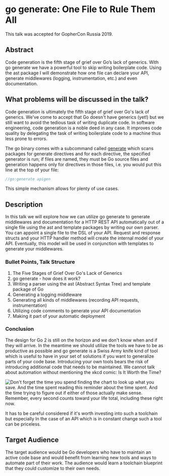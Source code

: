 # go generate: One File to Rule Them All

This talk was accepted for GopherCon Russia 2019.

## Abstract

Code generation is the fifth stage of grief over Go’s lack of generics. With go generate we have a powerful tool to skip writing boilerplate code. Using the ast package I will demonstrate how one file can declare your API, generate middlewares (logging, instrumentation, etc.) and even documentation.

## What problems will be discussed in the talk?

Code generation is ultimately the fifth stage of grief over Go's lack of generics. We've come to accept that Go doesn't have generics (yet!) but we still want to avoid the tedious task of writing duplicate code. In software engineering, code generation is a noble deed in any case. It improves code quality by delegating the task of writing boilerplate code to a machine thus less prone to errors.

The go binary comes with a subcommand called [generate](https://blog.golang.org/generate) which scans packages for generate directives and for each directive, the specified generator is run; if files are named, they must be Go source files and generation happens only for directives in those files, i.e. you would put this line at the top of your file:

```go
//go:generate apigen
```

This simple mechanism allows for plenty of use cases. 

## Description

In this talk we will explore how we can utilize go generate to generate middlewares and documentation for a HTTP REST API automatically out of a single file using the ast and template packages by writing our own parser. You can appoint a single file to the DSL of your API. Request and response structs and your HTTP handler method will create the internal model of your API. Eventually, this model will be used in conjunction with templates to generate your middlewares.

### Bullet Points, Talk Structure

1. The Five Stages of Grief Over Go's Lack of Generics
2. go generate - how does it work?
3. Writing a parser using the ast (Abstract Syntax Tree) and template package of Go
4. Generating a logging middleware
5. Generating all kinds of middlewares (recording API requests, instrumentation)
6. Utilizing code comments to generate your API documentation
8. Making it part of your automatic deployment

### Conclusion

The design for Go 2 is still on the horizon and we don't know when and if they will arrive. In the meantime we should utilize the tools we have to be as productive as possible and go generate is a Swiss Army knife kind of tool which is useful to have in your set of solutions if you want to generalize parts of your code base. Introducing your own tools bears the risk of introducing additional code that needs to be maintained. We cannot talk about automation without mentioning the xkcd comic: Is It Worth the Time?

![Don't forget the time you spend finding the chart to look up what you save. And the time spent reading this reminder about the time spent. And the time trying to figure out if either of those actually make sense. Remember, every second counts toward your life total, including these right now.](https://imgs.xkcd.com/comics/is_it_worth_the_time.png)

It has to be careful considered if it's worth investing into such a toolchain but especially In the case of an API which is in constant change such a tool can be priceless.

## Target Audience

The target audience would be Go developers who have to maintain an active code base and would benefit from learning new tools and ways to automate part of their work. The audience would learn a toolchain blueprint that they could customize to their own needs.
